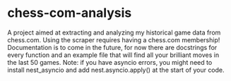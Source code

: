 # chess-com-analysis
A project aimed at extracting and analyzing my historical game data from chess.com.
Using the scraper requires having a chess.com membership!
Documentation is to come in the future, for now there are docstrings for every function and an example file that will find all your brilliant moves in the last 50 games.
Note: if you have asyncio errors, you might need to install nest_asyncio and add nest.asyncio.apply() at the start of your code.
